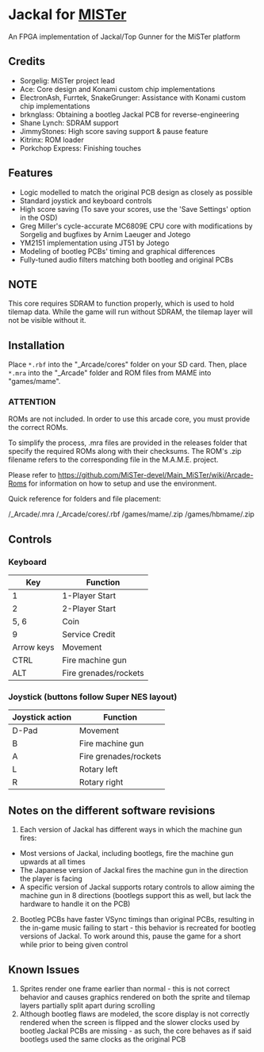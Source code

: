 # Jackal for [MISTer](https://github.com/MiSTer-devel/Main_MiSTer/wiki)
An FPGA implementation of Jackal/Top Gunner for the MiSTer platform

## Credits
- Sorgelig: MiSTer project lead
- Ace: Core design and Konami custom chip implementations
- ElectronAsh, Furrtek, SnakeGrunger: Assistance with Konami custom chip implementations
- brknglass: Obtaining a bootleg Jackal PCB for reverse-engineering
- Shane Lynch: SDRAM support
- JimmyStones: High score saving support & pause feature
- Kitrinx: ROM loader
- Porkchop Express: Finishing touches

## Features
- Logic modelled to match the original PCB design as closely as possible
- Standard joystick and keyboard controls
- High score saving (To save your scores, use the 'Save Settings' option in the OSD)
- Greg Miller's cycle-accurate MC6809E CPU core with modifications by Sorgelig and bugfixes by Arnim Laeuger and Jotego
- YM2151 implementation using JT51 by Jotego
- Modeling of bootleg PCBs' timing and graphical differences
- Fully-tuned audio filters matching both bootleg and original PCBs

## **NOTE**
This core requires SDRAM to function properly, which is used to hold tilemap data.  While the game will run without SDRAM, the tilemap layer will not be visible without it.

## Installation
Place `*.rbf` into the "_Arcade/cores" folder on your SD card.  Then, place `*.mra` into the "_Arcade" folder and ROM files from MAME into "games/mame".

### ****ATTENTION****
ROMs are not included. In order to use this arcade core, you must provide the correct ROMs.

To simplify the process, .mra files are provided in the releases folder that specify the required ROMs along with their checksums.  The ROM's .zip filename refers to the corresponding file in the M.A.M.E. project.

Please refer to https://github.com/MiSTer-devel/Main_MiSTer/wiki/Arcade-Roms for information on how to setup and use the environment.

Quick reference for folders and file placement:

/_Arcade/<game name>.mra
/_Arcade/cores/<game rbf>.rbf
/games/mame/<mame rom>.zip
/games/hbmame/<hbmame rom>.zip

## Controls
### Keyboard
| Key | Function |
| --- | --- |
| 1 | 1-Player Start |
| 2 | 2-Player Start |
| 5, 6 | Coin |
| 9 | Service Credit |
| Arrow keys | Movement |
| CTRL | Fire machine gun |
| ALT | Fire grenades/rockets |

### Joystick (buttons follow Super NES layout)
| Joystick action | Function |
| --- | --- |
| D-Pad | Movement |
| B | Fire machine gun |
| A | Fire grenades/rockets |
| L | Rotary left |
| R | Rotary right |

## Notes on the different software revisions
1) Each version of Jackal has different ways in which the machine gun fires:
- Most versions of Jackal, including bootlegs, fire the machine gun upwards at all times
- The Japanese version of Jackal fires the machine gun in the direction the player is facing
- A specific version of Jackal supports rotary controls to allow aiming the machine gun in 8 directions (bootlegs support this as well, but lack the hardware to handle it on the PCB)
2) Bootleg PCBs have faster VSync timings than original PCBs, resulting in the in-game music failing to start - this behavior is recreated for bootleg versions of Jackal.  To work around this, pause the game for a short while prior to being given control

## Known Issues
1) Sprites render one frame earlier than normal - this is not correct behavior and causes graphics rendered on both the sprite and tilemap layers partially split apart during scrolling
2) Although bootleg flaws are modeled, the score display is not correctly rendered when the screen is flipped and the slower clocks used by bootleg Jackal PCBs are missing - as such, the core behaves as if said bootlegs used the same clocks as the original PCB
